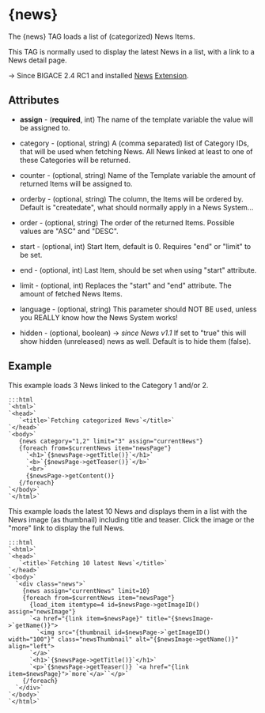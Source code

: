 # {news}

The {news} TAG loads a list of (categorized) News Items.

This TAG is normally used to display the latest News in a list, with a link to a News detail page.

-> Since BIGACE 2.4 RC1 and installed [News](extensions/addon/news) [Extension](extensions).


## Attributes


*  **assign** - (__required__, int)
    The name of the template variable the value will be assigned to.

*  category - (optional, string)
    A (comma separated) list of Category IDs, that will be used when fetching News. All News linked at least to one of these Categories will be returned.

*  counter - (optional, string)
    Name of the Template variable the amount of returned Items will be assigned to.

*  orderby - (optional, string)
    The column, the Items will be ordered by. Default is "createdate", what should normally apply in a News System...

*  order - (optional, string)
    The order of the returned Items. Possible values are "ASC" and "DESC".

*  start - (optional, int)
    Start Item, default is 0. Requires "end" or "limit" to be set.

*  end - (optional, int)
    Last Item, should be set when using "start" attribute.

*  limit - (optional, int)
    Replaces the "start" and "end" attribute. The amount of fetched News Items.

*  language - (optional, string)
    This parameter should NOT BE used, unless you REALLY know how the News System works!

*  hidden - (optional, boolean) -> *since News v1.1*
    If set to "true" this will show hidden (unreleased) news as well. Default is to hide them (false).

## Example

This example loads 3 News linked to the Category 1 and/or 2.

	:::html
	`<html>`
	`<head>`
	   `<title>`Fetching categorized News`</title>`
	`</head>`
	`<body>`
	   {news category="1,2" limit="3" assign="currentNews"}
	   {foreach from=$currentNews item="newsPage"}
	     `<h1>`{$newsPage->getTitle()}`</h1>`
	     `<b>`{$newsPage->getTeaser()}`</b>`
	     `<br>`
	     {$newsPage->getContent()}
	   {/foreach}
	`</body>`
	`</html>`


This example loads the latest 10 News and displays them in a list with the News image (as thumbnail) including title and teaser.
Click the image or the "more" link to display the full News.

	:::html
	`<html>`
	`<head>`
	   `<title>`Fetching 10 latest News`</title>`
	`</head>`
	`<body>`
	  `<div class="news">`
	    {news assign="currentNews" limit=10}
	    {foreach from=$currentNews item="newsPage"}
	      {load_item itemtype=4 id=$newsPage->getImageID() assign="newsImage"}
	      `<a href="{link item=$newsPage}" title="{$newsImage->`getName()}">
	        `<img src="{thumbnail id=$newsPage->`getImageID() width="100"}" class="newsThumbnail" alt="{$newsImage->getName()}" align="left">
	      `</a>`
	      `<h1>`{$newsPage->getTitle()}`</h1>`
	      `<p>`{$newsPage->getTeaser()} `<a href="{link item=$newsPage}">`more`</a>``</p>`
	    {/foreach}
	  `</div>`
	`</body>`
	`</html>`


